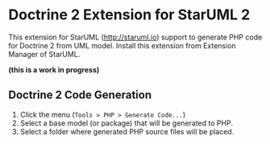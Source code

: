 Doctrine 2 Extension for StarUML 2
==================================

This extension for StarUML (http://staruml.io) support to generate PHP code for Doctrine 2 from UML model. Install this extension from Extension Manager of StarUML.

**(this is a work in progress)**

Doctrine 2 Code Generation
--------------------------

1. Click the menu (`Tools > PHP > Generate Code...`)
2. Select a base model (or package) that will be generated to PHP.
3. Select a folder where generated PHP source files will be placed.

